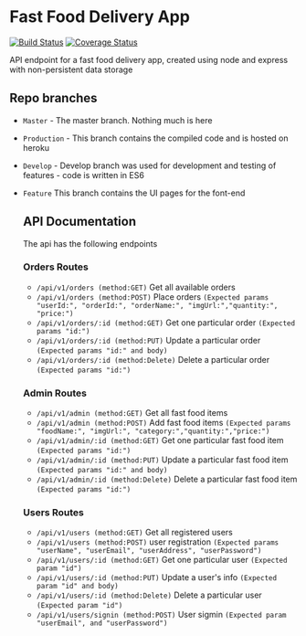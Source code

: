 # Fast Food Delivery App
[![Build Status](https://travis-ci.org/ekpangmichael/Fast-Food-Delivery-App.svg?branch=develop)](https://travis-ci.org/ekpangmichael/Fast-Food-Delivery-App)
[![Coverage Status](https://coveralls.io/repos/github/ekpangmichael/Fast-Food-Delivery-App/badge.png?branch=production)](https://coveralls.io/github/ekpangmichael/Fast-Food-Delivery-App?branch=production)

API endpoint for a fast food delivery app, created using node and express with non-persistent data storage

Repo branches
-------------

*   `Master` \- The master branch. Nothing much is here
*   `Production` \- This branch contains the compiled code and is hosted on heroku
*   `Develop` - Develop branch was used for development and testing of features - code is written in ES6
*   `Feature` This branch contains the UI pages for the font-end
    
    API Documentation
    -----------------
    
    The api has the following endpoints
    
    ### Orders Routes
    
    *   `/api/v1/orders (method:GET)` Get all available orders
    *   `/api/v1/orders (method:POST)` Place orders `(Expected params "userId:", "orderId:", "orderName:", "imgUrl:","quantity:", "price:")`
    *   `/api/v1/orders/:id (method:GET)` Get one particular order `(Expected params "id:")`
    *   `/api/v1/orders/:id (method:PUT)` Update a particular order `(Expected params "id:" and body)`
    *   `/api/v1/orders/:id (method:Delete)` Delete a particular order `(Expected params "id:")`
    
    ### Admin Routes
    
    *   `/api/v1/admin (method:GET)` Get all fast food items
    *   `/api/v1/admin (method:POST)` Add fast food items `(Expected params "foodName:", "imgUrl:", "category:","quantity:","price:")`
    *   `/api/v1/admin/:id (method:GET)` Get one particular fast food item `(Expected params "id:")`
    *   `/api/v1/admin/:id (method:PUT)` Update a particular fast food item `(Expected params "id:" and body)`
    *   `/api/v1/admin/:id (method:Delete)`
    Delete a particular fast food item `(Expected params "id:")`
    
    ### Users Routes
    
    *   `/api/v1/users (method:GET)` Get all registered users
    *   `/api/v1/users (method:POST)` user registration `(Expected params "userName", "userEmail", "userAddress", "userPassword")`
    *   `/api/v1/users/:id (method:GET)` Get one particular user `(Expected param "id")`
    *   `/api/v1/users/:id (method:PUT)` Update a user's info `(Expected param "id" and body)`
    *   `/api/v1/users/:id (method:Delete)` Delete a particular user `(Expected param "id")`
    *   `/api/v1/users/signin (method:POST)` User sigmin `(Expected param "userEmail", and "userPassword")`